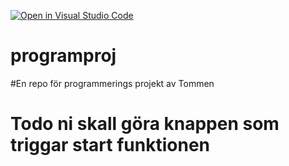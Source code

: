 [![Open in Visual Studio Code](https://classroom.github.com/assets/open-in-vscode-f059dc9a6f8d3a56e377f745f24479a46679e63a5d9fe6f495e02850cd0d8118.svg)](https://classroom.github.com/online_ide?assignment_repo_id=5733677&assignment_repo_type=AssignmentRepo)
# programproj
#En repo för programmerings projekt av Tommen

# Todo ni skall göra knappen som triggar start funktionen


